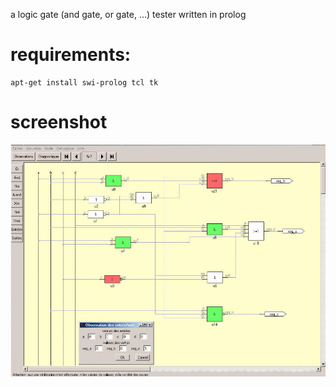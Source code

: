 

a logic gate (and gate, or gate, ...) tester written in prolog


# requirements: 

	apt-get install swi-prolog tcl tk

# screenshot

![screenshot](screenshot.png)	
